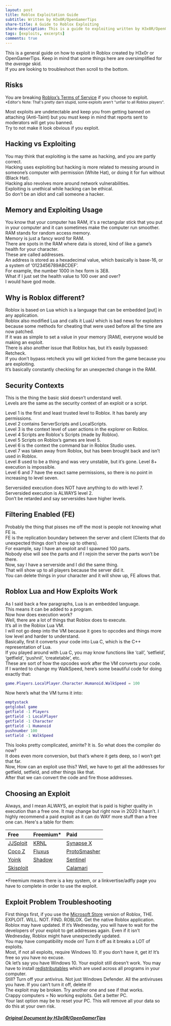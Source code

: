 ```yaml
---
layout: post
title: Roblox Exploitation Guide
subtitle: Written by H3x0R/OpenGamerTips
share-title: A Guide to Roblox Exploiting
share-description: This is a guide to exploiting written by H3x0R/OpenGamerTips
tags: [exploits, excerpts]
comments: true
---
```


This is a general guide on how to exploit in Roblox created by H3x0r or OpenGamerTips. Keep in mind that some things here are oversimplified for the *average* skid.  
If you are looking to troubleshoot then scroll to the bottom.

## Risks

You are breaking [Roblox’s Terms of Service](https://en.help.roblox.com/hc/en-us/articles/203312450) if you choose to exploit.  
<small>*Editor's Note: That's pretty darn stupid, some exploits aren't "unfair to all Roblox players".</small>

Most exploits are undetectable and keep you from getting banned on attaching (Anti-Taint) but you must keep in mind that reports sent to moderators will get you banned.  
Try to not make it look obvious if you exploit.    

## Hacking vs Exploiting

You may think that exploiting is the same as hacking, and you are partly correct.  
Hacking uses exploiting but hacking is more related to messing around in someone’s computer with permission (White Hat), or doing it for fun without (Black Hat).  
Hacking also revolves more around network vulnerabilities.  
Exploiting is unethical while hacking can be ethical.  
So don’t be an idiot and call someone a hacker.  

## Memory and Exploiting Usage

You know that your computer has RAM, it's a rectangular stick that you put in your computer and it can sometimes make the computer run smoother.  
RAM stands for random access memory.  
Memory is just a fancy word for RAM.  
There are spots in the RAM where data is stored, kind of like a game’s health for your character.  
These are called addresses.  
An address is stored as a hexadecimal value, which basically is base-16, or a system of ‘0123456789ABCDEF’.  
For example, the number 1000 in hex form is 3E8.  
What if I just set the health value to 100 over and over?  
I would have god mode.  

## Why is Roblox different?

Roblox is based on Lua which is a language that can be embedded [put] in any application.  
Roblox also modified Lua and calls it LuaU which is bad news for exploiters because some methods for cheating that were used before all the time are now patched.  
If it was as simple to set a value in your memory [RAM], everyone would be making an exploit.  
There is also another issue that Roblox has, but it’s easily bypassed: Retcheck.  
If you don’t bypass retcheck you will get kicked from the game because you are exploiting.  
It’s basically constantly checking for an unexpected change in the RAM.  

## Security Contexts
This is the thing the basic skid doesn’t understand well.  
Levels are the same as the security context of an exploit or a script.  

Level 1 is the first and least trusted level to Roblox. It has barely any permissions.  
Level 2 contains ServerScripts and LocalScripts.  
Level 3 is the context level of user actions in the explorer on Roblox.  
Level 4 Scripts are Roblox's Scripts (made by Roblox).  
Level 5 Scripts on Roblox’s games are level 5.  
Level 6 is the context the command bar in Roblox Studio uses.  
Level 7 was taken away from Roblox, but has been brought back and isn’t used in Roblox.  
Level 8 used to be a thing and was very unstable, but it’s gone. Level 8+ execution is impossible.  
Level 6 and 7 have the exact same permissions, so there is no point in increasing to level seven.  

Serversided execution does NOT have anything to do with level 7.  
Serversided execution is ALWAYS level 2.  
Don’t be retarded and say serversides have higher levels.  

## Filtering Enabled (FE)
Probably the thing that pisses me off the most is people not knowing what FE is.  
FE is the replication boundary between the server and client (Clients that do unexpected things don’t show up to others).  
For example, say I have an exploit and I spawned 100 parts.  
Nobody else will see the parts and if I rejoin the server the parts won’t be there.  
Now, say I have a serverside and I did the same thing.  
That will show up to all players because the server did it.  
You can delete things in your character and it will show up, FE allows that.  

## Roblox Lua and How Exploits Work
As I said back a few paragraphs, Lua is an embedded language.  
This means it can be added to a program.  
Now how does execution work?  
Well, there are a lot of things that Roblox does to execute.  
It’s all in the Roblox Lua VM.  
I will not go deep into the VM because it goes to opcodes and things more low level and harder to understand.  
Basically, first it converts your code into Lua C, which is the C++ representation of Lua.  
If you played around with Lua C, you may know functions like ‘call’, ‘setfield’, ‘getfield’, ‘pushnil’, ‘createtable’, etc.  
These are sort of how the opcodes work after the VM converts your code.  
If I wanted to change my WalkSpeed, here’s some beautiful code for doing exactly that:  
```lua
game.Players.LocalPlayer.Character.Humanoid.WalkSpeed = 100
```

Now here’s what the VM turns it into:
```lua
emptystack
getglobal game
getfield -1 Players
getfield -1 LocalPlayer
getfield -1 Character
getfield -1 Humanoid
pushnumber 100
setfield -1 WalkSpeed
```
This looks pretty complicated, amirite? It is. So what does the compiler do now?  
It does even more conversion, but that’s where it gets deep, so I won’t get that far.  
Now, How can an exploit use this? Well, we have to get all the addresses for getfield, setfield, and other things like that.  
After that we can convert the code and fire those addresses.


## Choosing an Exploit
Always, and I mean ALWAYS, an exploit that is paid is higher quality in execution than a free one. It may change but right now in 2020 it hasn’t.
I highly recommend a paid exploit as it can do WAY more stuff than a free one can. Here's a table for them:

| Free | Freemium* | Paid |
| :------ |:--- | :--- |
| [JJSploit](https://wearedevs.net/dinfo/JJSploit) | [KRNL](https://wearedevs.net/dinfo/Krnl) | [Synapse X](https://x.synapse.to/) |
| [Coco Z](https://wearedevs.net/d/Coco%20Z) | [Fluxus](https://www.fluxusteam.xyz/) | [ProtoSmasher](https://protosmasher.net/) |
| [Yoink](https://wearedevs.net/d/Yoink%20Executor) | [Shadow](https://wearedevs.net/d/Shadow) | [Sentinel](https://rblxexploits.com/sentinel) |
| [Skisploit](https://wearedevs.net/dinfo/Skisploit) |  | [Calamari](https://calamari.cc/) |

*Freemium means there is a key system, or a linkvertise/adfly page you have to complete in order to use the exploit.

## Exploit Problem Troubleshooting
First things first, if you use the [Microsoft Store](https://www.microsoft.com/en-us/p/roblox/9nblgggzm6wm) version of Roblox, THE. EXPLOIT. WILL. NOT. FIND. ROBLOX. Get the native Roblox application.<br/>
Roblox may have updated. If it’s Wednesday, you will have to wait for the developers of your exploit to get addresses again. Even if it isn’t Wednesday, Roblox might have unexpectedly updated.<br/>
You may have compatibility mode on! Turn it off as it breaks a LOT of exploits.<br/>
Most, if not all exploits, require Windows 10. If you don’t have it, get it! It’s free so you have no excuse.<br/>
Ok let’s say you have Windows 10. Your exploit still doesn’t work. You may have to install [redistributables](https://support.microsoft.com/en-us/help/2977003/the-latest-supported-visual-c-downloads) which are used across all programs in your computer.<br/>
Still? Turn off your antivirus. Not just Windows Defender. All the antiviruses you have. If you can’t turn it off, delete it!<br/>
The exploit may be broken. Try another one and see if that works.<br/>
Crappy computers = No working exploits. Get a better PC.<br/>
Your last option may be to reset your PC. This will remove all your data so do this at your own risk.<br/>
##### [Original Document by H3x0R/OpenGamerTips](https://docs.google.com/document/d/1zFi15qDj5WiWbUF7OiCTVP0uQeTCh1KFzAJN-IexlIk/)
